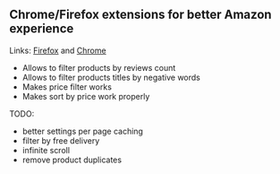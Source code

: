 ## Chrome/Firefox extensions for better Amazon experience

Links: [Firefox](https://addons.mozilla.org/en-US/firefox/addon/better-amazon-experience/) and [Chrome](TODO)

- Allows to filter products by reviews count
- Allows to filter products titles by negative words
- Makes price filter works
- Makes sort by price work properly

TODO:
- better settings per page caching
- filter by free delivery
- infinite scroll
- remove product duplicates
